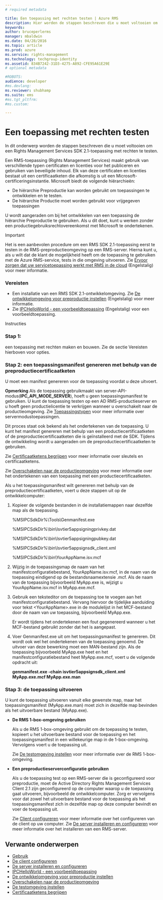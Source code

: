```yaml
---
# required metadata

title: Een toepassing met rechten testen | Azure RMS
description: Hier worden de stappen beschreven die u moet voltooien om een RMS SDK 2.1-toepassing met rechten te testen.
keywords:
author: bruceperlerms
manager: mbaldwin
ms.date: 04/28/2016
ms.topic: article
ms.prod: azure
ms.service: rights-management
ms.technology: techgroup-identity
ms.assetid: 834B7242-31D3-4275-A892-CFE95A61E29E
# optional metadata

#ROBOTS:
audience: developer
#ms.devlang:
ms.reviewer: shubhamp
ms.suite: ems
#ms.tgt_pltfrm:
#ms.custom:

---
```


# Een toepassing met rechten testen

In dit onderwerp worden de stappen beschreven die u moet voltooien om een Rights Management Services SDK 2.1-toepassing met rechten te testen.

Een RMS-toepassing (Rights Management Services) maakt gebruik van verschillende typen certificaten en licenties voor het publiceren en gebruiken van beveiligde inhoud. Elk van deze certificaten en licenties bestaat uit een certificaatketen die afkomstig is uit een Microsoft-certificeringsinstantie. Microsoft biedt de volgende hiërarchieën:

-   De hiërarchie Preproductie kan worden gebruikt om toepassingen te ontwikkelen en te testen.
-   De hiërarchie Productie moet worden gebruikt voor vrijgegeven toepassingen

U wordt aangeraden om bij het ontwikkelen van een toepassing de hiërarchie Preproductie te gebruiken. Als u dit doet, kunt u werken zonder een productiegebruiksrechtovereenkomst met Microsoft te ondertekenen.

> [!IMPORTANT]
> Het is een aanbevolen procedure om een RMS SDK 2.1-toepassing eerst te testen in de RMS-preproductieomgeving op een RMS-server. Hierna kunt u, als u wilt dat de klant de mogelijkheid heeft om de toepassing te gebruiken met de Azure RMS-service, tests in die omgeving uitvoeren. Zie [Ervoor zorgen dat uw servicetoepassing werkt met RMS in de cloud](how-to-use-file-api-with-aadrm-cloud.md) (Engelstalig) voor meer informatie.

 

### Vereisten

-   Een installatie van een RMS SDK 2.1-ontwikkelomgeving. Zie [De ontwikkelomgeving voor preproductie instellen](how-to-set-up-the-pre-production-development-environment.md) (Engelstalig) voor meer informatie.
-   Zie [IPCHelloWorld - een voorbeeldtoepassing](how-to-build-your-first-application.md) (Engelstalig) voor een voorbeeldtoepassing.

Instructies

### Stap 1:

een toepassing met rechten maken en bouwen. Zie de sectie Vereisten hierboven voor opties.

### Stap 2: een toepassingsmanifest genereren met behulp van de preproductiecertificaatketen

U moet een manifest genereren voor de toepassing voordat u deze uitvoert.

**Opmerking**  Als de toepassing gebruikmaakt van server-API-modus(**IPC\_API\_MODE\_SERVER**), hoeft u geen toepassingsmanifest te gebruiken. U kunt de toepassing testen op een AD RMS-productieserver en u hoeft geen productielicentie te verkrijgen wanneer u overschakelt naar de productieomgeving. Zie [Toepassingstypen](application-types.md) voor meer informatie over servermodustoepassingen.

 

Dit proces staat ook bekend als het ondertekenen van de toepassing. U kunt het manifest genereren met behulp van een productiecertificaatketen of de preproductiecertificaatketen die is geïnstalleerd met de SDK. Tijdens de ontwikkeling wordt u aangeraden om de preproductiecertificaatketen te gebruiken.

Zie [Certificaatketens begrijpen](understanding-certificate-chains.md) voor meer informatie over sleutels en certificaatketens.

Zie [Overschakelen naar de productieomgeving](switching-to-the-production-environment.md) voor meer informatie over het ondertekenen van een toepassing met een productiecertificaatketen.

Als u het toepassingsmanifest wilt genereren met behulp van de preproductiecertificaatketen, voert u deze stappen uit op de ontwikkelcomputer:

1.  Kopieer de volgende bestanden in de installatiemappen naar dezelfde map als de toepassing.

    %MSIPCSdkDir%\\Tools\\Genmanifest.exe

    %MSIPCSdkDir%\\bin\\Isvtier5appsigningprivkey.dat

    %MSIPCSdkDir%\\bin\\Isvtier5appsigningpubkey.dat

    %MSIPCSdkDir%\\bin\\Isvtier5appsignsdk\_client.xml

    %MSIPCSdkDir%\\bin\\YourAppName.isv.mcf

2.  Wijzig in de toepassingsmap de naam van het manifestconfiguratiebestand, YourAppName.isv.mcf, in de naam van de toepassing eindigend op de bestandsnaamextensie .mcf. Als de naam van de toepassing bijvoorbeeld MyApp.exe is, wijzigt u YourAppName.isv.mcf in MyApp.exe.mcf.

3.  Gebruik een teksteditor om de toepassing toe te voegen aan het manifestconfiguratiebestand. Vervang hiervoor de tijdelijke aanduiding voor tekst &lt;YourAppName&gt;.exe in de modulelijst in het MCF-bestand door de naam van uw toepassing, bijvoorbeeld MyApp.exe.

    Er wordt tijdens het ondertekenen een fout gegenereerd wanneer u het MCF-bestand gebruikt zonder dat het is aangepast.

4.  Voer Genmanifest.exe uit om het toepassingsmanifest te genereren. Dit wordt ook wel het ondertekenen van de toepassing genoemd. De uitvoer van deze bewerking moet een MAN-bestand zijn. Als de toepassing bijvoorbeeld MyApp.exe heet en het manifestconfiguratiebestand heet MyApp.exe.mcf, voert u de volgende opdracht uit:

    **genmanifest.exe -chain isvtier5appsignsdk\_client.xml MyApp.exe.mcf MyApp.exe.man**

### Stap 3: de toepassing uitvoeren

U kunt de toepassing uitvoeren vanuit elke gewenste map, maar het toepassingsmanifest (MyApp.exe.man) moet zich in dezelfde map bevinden als het uitvoerbare bestand (MyApp.exe).

-   **De RMS 1-box-omgeving gebruiken**

    Als u de RMS 1-box-omgeving gebruikt om de toepassing te testen, kopieert u het uitvoerbare bestand voor de toepassing en het toepassingsmanifest in een willekeurige map in de 1-box-omgeving. Vervolgens voert u de toepassing uit.

    Zie [De testomgeving instellen](how-to-set-up-your-test-environment.md) voor meer informatie over de RMS 1-box-omgeving.

-   **Een preproductieserverconfiguratie gebruiken**

    Als u de toepassing test op een RMS-server die is geconfigureerd voor preproductie, moet de Active Directory Rights Management Services Client 2.1 zijn geconfigureerd op de computer waarop u de toepassing gaat uitvoeren, bijvoorbeeld de ontwikkelcomputer. Zorg er vervolgens voor dat zowel het uitvoerbare bestand voor de toepassing als het toepassingsmanifest zich in dezelfde map op deze computer bevindt en voer de toepassing uit.

    Zie [Client configureren](how-to-configure-the-ad-rms-client-2-0.md) voor meer informatie over het configureren van de client op uw computer. Zie [De server installeren en configureren](how-to-install-and-configure-an-rms-server.md) voor meer informatie over het installeren van een RMS-server.

## Verwante onderwerpen

* [Gebruik](how-to-use-msipc.md)
* [De client configureren](how-to-configure-the-ad-rms-client-2-0.md)
* [De server installeren en configureren](how-to-install-and-configure-an-rms-server.md)
* [IPCHelloWorld - een voorbeeldtoepassing](how-to-build-your-first-application.md)
* [De ontwikkelomgeving voor preproductie instellen](how-to-set-up-the-pre-production-development-environment.md)
* [Overschakelen naar de productieomgeving](switching-to-the-production-environment.md)
* [De testomgeving instellen](how-to-set-up-your-test-environment.md)
* [Certificaatketens begrijpen](understanding-certificate-chains.md)
 

 





<!--HONumber=Apr16_HO4-->


